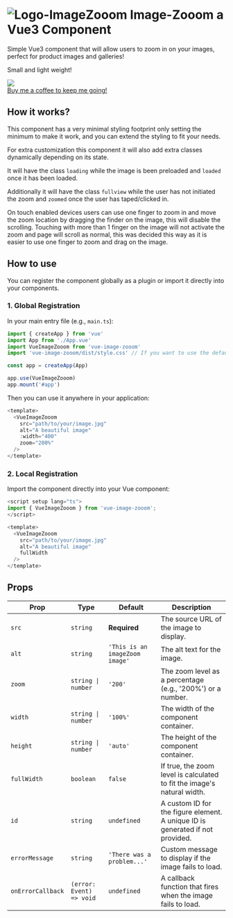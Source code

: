 # ![Logo-ImageZooom](https://github.com/Mario-Duarte/react-ImageZooom/blob/demo/public/logo28.png?raw=true) Image-Zooom a Vue3 Component

Simple Vue3 component that will allow users to zoom in on your images, perfect for product images and galleries!

Small and light weight!

<a href="https://www.buymeacoffee.com/marioduarte"><img src="https://img.buymeacoffee.com/button-api/?text=Buy me a Coffee&emoji=&slug=marioduarte&button_colour=FF5F5F&font_colour=ffffff&font_family=Lato&outline_colour=000000&coffee_colour=FFDD00"></a><br/>
[Buy me a coffee to keep me going!](https://www.paypal.com/paypalme/MarioDuarte/2)

## How it works?

This component has a very minimal styling footprint only setting the minimum to make it work, and you can extend the styling to fit your needs.

For extra customization this component it will also add extra classes dynamically depending on its state.

It will have the class `loading` while the image is been preloaded and `loaded` once it has been loaded.

Additionally it will have the class `fullview` while the user has not initiated the zoom and `zoomed` once the user has taped/clicked in.

On touch enabled devices users can use one finger to zoom in and move the zoom location by dragging the finder on the image, this will disable the scrolling. Touching with more than 1 finger on the image will not activate the zoom and page will scroll as normal, this was decided this way as it is easier to use one finger to zoom and drag on the image.

## How to use

You can register the component globally as a plugin or import it directly into your components.

### 1. Global Registration

In your main entry file (e.g., `main.ts`):

```typescript
import { createApp } from 'vue'
import App from './App.vue'
import VueImageZooom from 'vue-image-zooom'
import 'vue-image-zooom/dist/style.css' // If you want to use the default styles

const app = createApp(App)

app.use(VueImageZooom)
app.mount('#app')
```

Then you can use it anywhere in your application:

```typescript
<template>
  <VueImageZooom 
    src="path/to/your/image.jpg" 
    alt="A beautiful image" 
    :width="400"
    zoom="200%"
  />
</template>
```

### 2. Local Registration

Import the component directly into your Vue component:

```typescript
<script setup lang="ts">
import { VueImageZooom } from 'vue-image-zooom';
</script>

<template>
  <VueImageZooom 
    src="path/to/your/image.jpg" 
    alt="A beautiful image" 
    fullWidth
  />
</template>
```


## Props

| Prop              | Type                      | Default                               | Description                                                                 |
|-------------------|---------------------------|---------------------------------------|-----------------------------------------------------------------------------|
| `src`             | `string`                  | **Required**                          | The source URL of the image to display.                                     |
| `alt`             | `string`                  | `'This is an imageZoom image'`        | The alt text for the image.                                                 |
| `zoom`            | `string \| number`        | `'200'`                               | The zoom level as a percentage (e.g., '200%') or a number.                  |
| `width`           | `string \| number`        | `'100%'`                              | The width of the component container.                                       |
| `height`          | `string \| number`        | `'auto'`                              | The height of the component container.                                      |
| `fullWidth`       | `boolean`                 | `false`                               | If true, the zoom level is calculated to fit the image's natural width.     |
| `id`              | `string`                  | `undefined`                           | A custom ID for the figure element. A unique ID is generated if not provided. |
| `errorMessage`    | `string`                  | `'There was a problem...'`            | Custom message to display if the image fails to load.                       |
| `onErrorCallback` | `(error: Event) => void`  | `undefined`                           | A callback function that fires when the image fails to load.                |